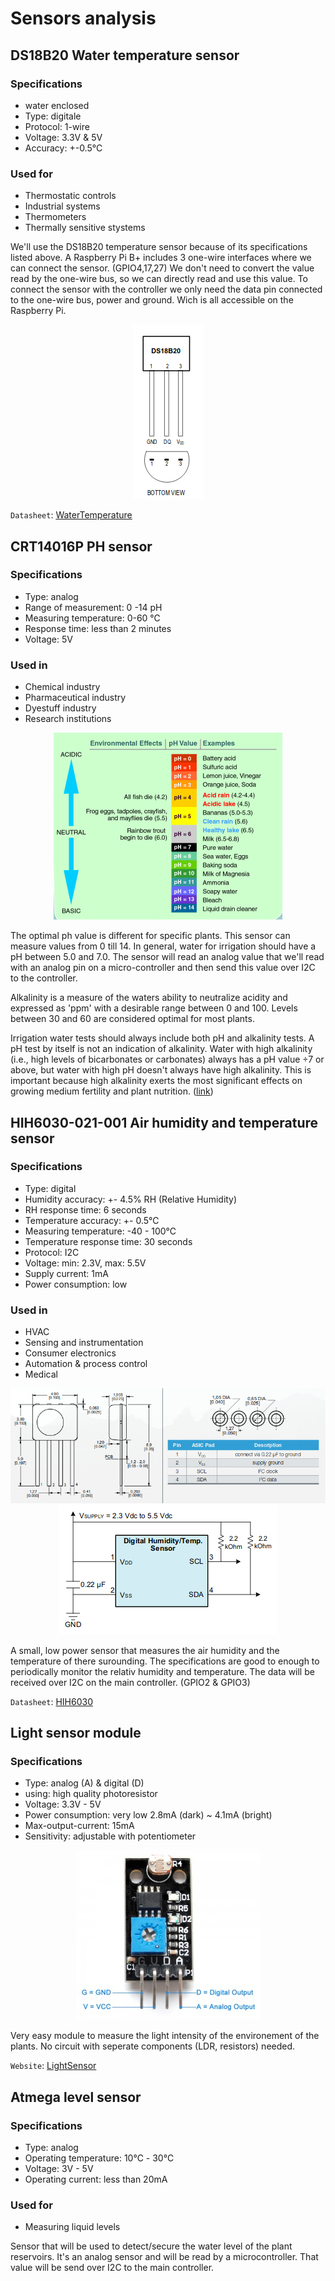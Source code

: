# Sensors analysis

## DS18B20 Water temperature sensor
### Specifications
* water enclosed
* Type: digitale
* Protocol: 1-wire
* Voltage: 3.3V & 5V
* Accuracy: +-0.5°C

### Used for
* Thermostatic controls
* Industrial systems
* Thermometers
* Thermally sensitive stystems

We'll use the DS18B20 temperature sensor because of its specifications listed above. A Raspberry Pi B+ includes 3 one-wire interfaces where we can connect the sensor. (GPIO4,17,27) We don't need to convert the value read by the one-wire bus, so we can directly read and use this value. To connect the sensor with the controller we only need the data pin connected to the one-wire bus, power and ground. Wich is all accessible on the Raspberry Pi.

<p align="center">
  <img  src='https://raw.githubusercontent.com/jp19-lafa/Documentation/master/images/sensors/Pinout_DS18B20.png'>
</p>

`Datasheet`:  [WaterTemperature]

## CRT14016P PH sensor
### Specifications
* Type: analog
* Range of measurement: 0 -14 pH
* Measuring temperature: 0-60 ℃
* Response time: less than 2 minutes
* Voltage: 5V

### Used in
* Chemical industry
* Pharmaceutical industry
* Dyestuff industry
* Research institutions

<p align="center">
  <img src='https://raw.githubusercontent.com/jp19-lafa/Documentation/master/images/sensors/Ph_scale.png'>
</p>

The optimal ph value is different for specific plants. This sensor can measure values from 0 till 14. In general, water for irrigation should have a pH between 5.0 and 7.0. The sensor will read an analog value that we'll read with an analog pin on a micro-controller and then send this value over I2C to the controller.

Alkalinity is a measure of the waters ability to neutralize acidity and expressed as 'ppm' with a desirable range between 0 and 100. Levels between 30 and 60 are considered optimal for most plants.

Irrigation water tests should always include both pH and alkalinity tests. A pH test by itself is not an indication of alkalinity. Water with high alkalinity (i.e., high levels of bicarbonates or carbonates) always has a pH value ÷7 or above, but water with high pH doesn't always have high alkalinity. This is important because high alkalinity exerts the most significant effects on growing medium fertility and plant nutrition. ([link])


## HIH6030-021-001 Air humidity and temperature sensor
### Specifications
* Type: digital
* Humidity accuracy: +- 4.5% RH (Relative Humidity)
* RH response time: 6 seconds
* Temperature accuracy: +- 0.5℃
* Measuring temperature: -40 - 100℃
* Temperature response time: 30 seconds
* Protocol: I2C
* Voltage: min: 2.3V, max: 5.5V
* Supply current: 1mA
* Power consumption: low

### Used in
* HVAC
* Sensing and instrumentation
* Consumer electronics
* Automation & process control
* Medical

<p align="center">
  <img src='https://raw.githubusercontent.com/jp19-lafa/Documentation/master/images/sensors/Pinout_HIH6030.png'>
  <img src='https://raw.githubusercontent.com/jp19-lafa/Documentation/master/images/sensors/Schematic_HIHI6030.png'>
</p>

A small, low power sensor that measures the air humidity and the temperature of there surounding. The specifications are good to  enough to periodically monitor the relativ humidity and temperature. The data will be received over I2C on the main controller. (GPIO2 & GPIO3)

`Datasheet`:  [HIH6030]

## Light sensor module
### Specifications
* Type: analog (A) & digital (D)
* using: high quality photoresistor
* Voltage: 3.3V - 5V
* Power consumption: very low 2.8mA (dark) ~ 4.1mA (bright)
* Max-output-current: 15mA
* Sensitivity: adjustable with potentiometer

<p align="center">
  <img src='https://raw.githubusercontent.com/jp19-lafa/Documentation/master/images/sensors/Pinout_LightSensor.png'>
</p>

Very easy module to measure the light intensity of the environement of the plants. No circuit with seperate components (LDR, resistors) needed.

`Website`:  [LightSensor]

## Atmega level sensor
### Specifications
* Type: analog
* Operating temperature: 10℃ - 30℃
* Voltage: 3V - 5V
* Operating current: less than 20mA

### Used for
* Measuring liquid levels

Sensor that will be used to detect/secure the water level of the plant reservoirs. It's an analog sensor and will be read by a microcontroller. That value will be send over I2C to the main controller.

[WaterTemperature]:https://datasheets.maximintegrated.com/en/ds/DS18B20.pdf

[HIH6030]:https://www.farnell.com/datasheets/1927619.pdf

[LightSensor]:http://www.uugear.com/product/uugear-light-sensor-module-4-wire-with-both-digital-and-analog-output/

[link]: https://ag.umass.edu/greenhouse-floriculture/fact-sheets/water-quality-ph-alkalinity
